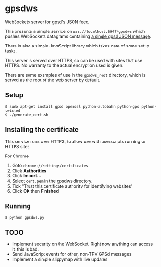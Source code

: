 # gpsdws #

WebSockets server for gpsd's JSON feed.

This presents a simple service on `wss://localhost:8947/gpsdws` which pushes WebSockets datagrams containing [a single gpsd JSON message](http://www.catb.org/gpsd/gpsd_json.html).

There is also a simple JavaScript library which takes care of some setup tasks.

This server is served over HTTPS, so can be used with sites that use HTTPS.  No warranty to the actual encryption used is given.

There are some examples of use in the `gpsdws_root` directory, which is served as the root of the web server by default.

## Setup ##

```console
$ sudo apt-get install gpsd openssl python-autobahn python-gps python-twisted
$ ./generate_cert.sh
```

## Installing the certificate ##

This service runs over HTTPS, to allow use with userscripts running on HTTPS sites.

For Chrome:

1. Goto `chrome://settings/certificates`
2. Click **Authorities**
3. Click **Import...**
4. Select `cert.pem` in the gpsdws directory.
5. Tick "Trust this certificate authority for identifying websites"
6. Click **OK** then **Finished**

## Running ##

```console
$ python gpsdws.py
```

## TODO ##

- Implement security on the WebSocket. Right now anything can access it, this is bad.
- Send JavaScript events for other, non-TPV GPSd messages
- Implement a simple slippymap with live updates

